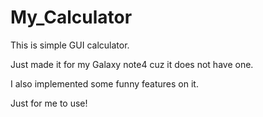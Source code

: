 # My_Calculator

This is simple GUI calculator.

Just made it for my Galaxy note4 cuz it does not have one.

I also implemented some funny features on it. 

Just for me to use!

